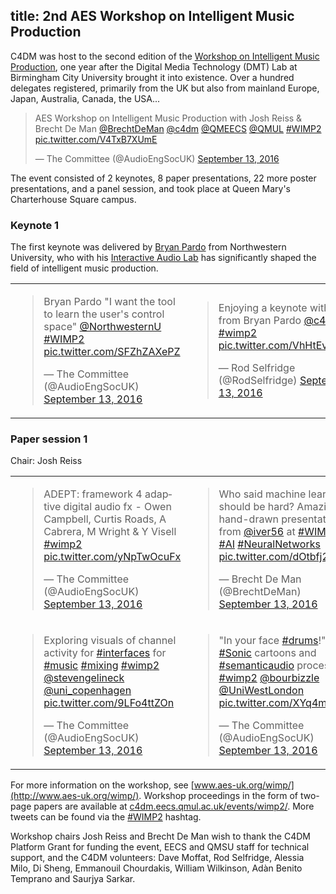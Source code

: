 title: 2nd AES Workshop on Intelligent Music Production
-----------------

C4DM was host to the second edition of the [Workshop on Intelligent Music Production](http://aes-uk.org/wimp/), one year after the Digital Media Technology (DMT) Lab at Birmingham City University brought it into existence. Over a hundred delegates registered, primarily from the UK but also from mainland Europe, Japan, Australia, Canada, the USA...

<blockquote class="twitter-tweet" data-lang="en"><p lang="en" dir="ltr">AES Workshop on Intelligent Music Production with Josh Reiss &amp; Brecht De Man <a href="https://twitter.com/BrechtDeMan">@BrechtDeMan</a> <a href="https://twitter.com/c4dm">@c4dm</a> <a href="https://twitter.com/QMEECS">@QMEECS</a> <a href="https://twitter.com/QMUL">@QMUL</a> <a href="https://twitter.com/hashtag/WIMP2?src=hash">#WIMP2</a> <a href="https://t.co/V4TxB7XUmE">pic.twitter.com/V4TxB7XUmE</a></p>&mdash; The Committee (@AudioEngSocUK) <a href="https://twitter.com/AudioEngSocUK/status/775618655153520640">September 13, 2016</a></blockquote> <script async src="//platform.twitter.com/widgets.js" charset="utf-8"></script>

The event consisted of 2 keynotes, 8 paper presentations, 22 more poster presentations, and a panel session, and took place at Queen Mary's Charterhouse Square campus. 


### Keynote 1

The first keynote was delivered by [Bryan Pardo](http://www.cs.northwestern.edu/~pardo/) from Northwestern University, who with his [Interactive Audio Lab](http://music.cs.northwestern.edu) has significantly shaped the field of intelligent music production. 

<table>
<tr>
<td>
<blockquote class="twitter-tweet" data-lang="en"><p lang="en" dir="ltr">Bryan Pardo &quot;I want the tool to learn the user&#39;s control space&quot; <a href="https://twitter.com/NorthwesternU">@NorthwesternU</a> <a href="https://twitter.com/hashtag/WIMP2?src=hash">#WIMP2</a> <a href="https://t.co/SFZhZAXePZ">pic.twitter.com/SFZhZAXePZ</a></p>&mdash; The Committee (@AudioEngSocUK) <a href="https://twitter.com/AudioEngSocUK/status/775625220069679104">September 13, 2016</a></blockquote> <script async src="//platform.twitter.com/widgets.js" charset="utf-8"></script>
</td>
<td>
<blockquote class="twitter-tweet" data-lang="en"><p lang="en" dir="ltr">Enjoying a keynote with style from Bryan Pardo <a href="https://twitter.com/c4dm">@c4dm</a> <a href="https://twitter.com/hashtag/wimp2?src=hash">#wimp2</a> <a href="https://t.co/VhHtEvwvAw">pic.twitter.com/VhHtEvwvAw</a></p>&mdash; Rod Selfridge (@RodSelfridge) <a href="https://twitter.com/RodSelfridge/status/775629559488217088">September 13, 2016</a></blockquote> <script async src="//platform.twitter.com/widgets.js" charset="utf-8"></script>
</td>
</tr>
</table>

### Paper session 1
Chair: Josh Reiss
<table>
<tr>
<td>
<blockquote class="twitter-tweet" data-lang="en"><p lang="en" dir="ltr">ADEPT: framework 4 adaptive digital audio fx - Owen Campbell, Curtis Roads, A Cabrera, M Wright &amp; Y Visell <a href="https://twitter.com/hashtag/wimp2?src=hash">#wimp2</a> <a href="https://t.co/yNpTwOcuFx">pic.twitter.com/yNpTwOcuFx</a></p>&mdash; The Committee (@AudioEngSocUK) <a href="https://twitter.com/AudioEngSocUK/status/775635764612825088">September 13, 2016</a></blockquote> <script async src="//platform.twitter.com/widgets.js" charset="utf-8"></script>
</td>
<td>
<blockquote class="twitter-tweet" data-lang="en"><p lang="en" dir="ltr">Who said machine learning should be hard? Amazing hand-drawn presentation from <a href="https://twitter.com/iver56">@iver56</a> at <a href="https://twitter.com/hashtag/WIMP2?src=hash">#WIMP2</a> <a href="https://twitter.com/hashtag/AI?src=hash">#AI</a> <a href="https://twitter.com/hashtag/NeuralNetworks?src=hash">#NeuralNetworks</a> <a href="https://t.co/dOtbfj2zf8">pic.twitter.com/dOtbfj2zf8</a></p>&mdash; Brecht De Man (@BrechtDeMan) <a href="https://twitter.com/BrechtDeMan/status/775639030004350976">September 13, 2016</a></blockquote> <script async src="//platform.twitter.com/widgets.js" charset="utf-8"></script>
</td>
</tr>
<tr>
<td>
<blockquote class="twitter-tweet" data-lang="en"><p lang="en" dir="ltr">Exploring visuals of channel activity for <a href="https://twitter.com/hashtag/interfaces?src=hash">#interfaces</a> for <a href="https://twitter.com/hashtag/music?src=hash">#music</a> <a href="https://twitter.com/hashtag/mixing?src=hash">#mixing</a> <a href="https://twitter.com/hashtag/wimp2?src=hash">#wimp2</a> <a href="https://twitter.com/stevengelineck">@stevengelineck</a> <a href="https://twitter.com/uni_copenhagen">@uni_copenhagen</a> <a href="https://t.co/9LFo4ttZOn">pic.twitter.com/9LFo4ttZOn</a></p>&mdash; The Committee (@AudioEngSocUK) <a href="https://twitter.com/AudioEngSocUK/status/775645063946899456">September 13, 2016</a></blockquote> <script async src="//platform.twitter.com/widgets.js" charset="utf-8"></script>
</td>
<td>
<blockquote class="twitter-tweet" data-lang="en"><p lang="en" dir="ltr">&quot;In your face <a href="https://twitter.com/hashtag/drums?src=hash">#drums</a>!&quot; - <a href="https://twitter.com/hashtag/Sonic?src=hash">#Sonic</a> cartoons and <a href="https://twitter.com/hashtag/semanticaudio?src=hash">#semanticaudio</a> processing: <a href="https://twitter.com/hashtag/wimp2?src=hash">#wimp2</a> <a href="https://twitter.com/bourbizzle">@bourbizzle</a> <a href="https://twitter.com/UniWestLondon">@UniWestLondon</a> <a href="https://t.co/XYq4mWckej">pic.twitter.com/XYq4mWckej</a></p>&mdash; The Committee (@AudioEngSocUK) <a href="https://twitter.com/AudioEngSocUK/status/775651844198719488">September 13, 2016</a></blockquote> <script async src="//platform.twitter.com/widgets.js" charset="utf-8"></script>
</td>
</tr>
</table>


For more information on the workshop, see [www.aes-uk.org/wimp/](http://www.aes-uk.org/wimp/). 
Workshop proceedings in the form of two-page papers are available at [c4dm.eecs.qmul.ac.uk/events/wimp2/](http://c4dm.eecs.qmul.ac.uk/events/wimp2/). 
More tweets can be found via the [#WIMP2](https://twitter.com/search?f=tweets&vertical=default&q=%23WIMP2&src=typd) hashtag.

Workshop chairs Josh Reiss and Brecht De Man wish to thank the C4DM Platform Grant for funding the event, EECS and QMSU staff for technical support, and the C4DM volunteers: Dave Moffat, Rod Selfridge, Alessia Milo, Di Sheng, Emmanouil Chourdakis, William Wilkinson, Adàn Benito Temprano and Saurjya Sarkar.
